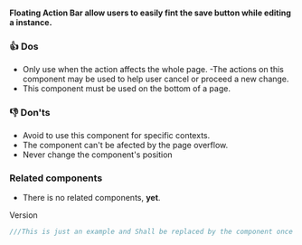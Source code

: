 #### Floating Action Bar allow users to easily fint the save button while editing a instance.

### 👍 Dos

- Only use when the action affects the whole page.
-The actions on this component may be used to help user cancel or proceed a new change.
- This component must be used on the bottom of a page.



### 👎 Don'ts

- Avoid to use this component for specific contexts.
- The component can't be afected by the page overflow.
- Never change the component's position

### Related components

- There is no related components, **yet**.


Version

```js
///This is just an example and Shall be replaced by the component once it is finished.
```
